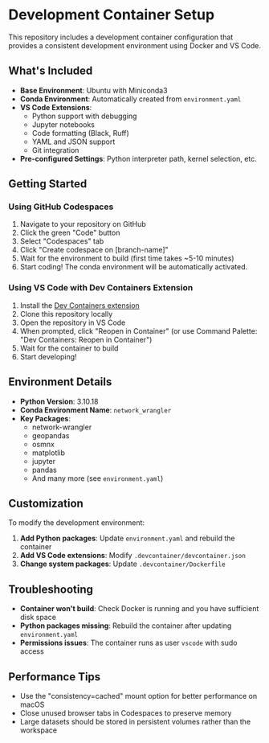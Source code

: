 # Development Container Setup

This repository includes a development container configuration that provides a consistent development environment using Docker and VS Code.

## What's Included

- **Base Environment**: Ubuntu with Miniconda3
- **Conda Environment**: Automatically created from `environment.yaml`
- **VS Code Extensions**: 
  - Python support with debugging
  - Jupyter notebooks
  - Code formatting (Black, Ruff)
  - YAML and JSON support
  - Git integration
- **Pre-configured Settings**: Python interpreter path, kernel selection, etc.

## Getting Started

### Using GitHub Codespaces

1. Navigate to your repository on GitHub
2. Click the green "Code" button
3. Select "Codespaces" tab
4. Click "Create codespace on [branch-name]"
5. Wait for the environment to build (first time takes ~5-10 minutes)
6. Start coding! The conda environment will be automatically activated.

### Using VS Code with Dev Containers Extension

1. Install the [Dev Containers extension](https://marketplace.visualstudio.com/items?itemName=ms-vscode-remote.remote-containers)
2. Clone this repository locally
3. Open the repository in VS Code
4. When prompted, click "Reopen in Container" (or use Command Palette: "Dev Containers: Reopen in Container")
5. Wait for the container to build
6. Start developing!

## Environment Details

- **Python Version**: 3.10.18
- **Conda Environment Name**: `network_wrangler`
- **Key Packages**: 
  - network-wrangler
  - geopandas
  - osmnx
  - matplotlib
  - jupyter
  - pandas
  - And many more (see `environment.yaml`)

## Customization

To modify the development environment:

1. **Add Python packages**: Update `environment.yaml` and rebuild the container
2. **Add VS Code extensions**: Modify `.devcontainer/devcontainer.json`
3. **Change system packages**: Update `.devcontainer/Dockerfile`

## Troubleshooting

- **Container won't build**: Check Docker is running and you have sufficient disk space
- **Python packages missing**: Rebuild the container after updating `environment.yaml`
- **Permissions issues**: The container runs as user `vscode` with sudo access

## Performance Tips

- Use the "consistency=cached" mount option for better performance on macOS
- Close unused browser tabs in Codespaces to preserve memory
- Large datasets should be stored in persistent volumes rather than the workspace

